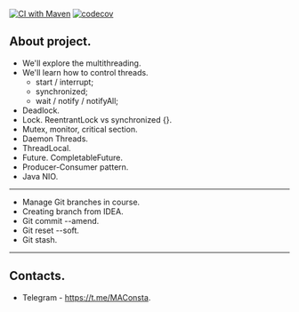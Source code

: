 [![CI with Maven](https://github.com/Constantine-M/job4j_threads/actions/workflows/gitActions.yml/badge.svg)](https://github.com/Constantine-M/job4j_threads/actions/workflows/gitActions.yml)
[![codecov](https://codecov.io/gh/Constantine-M/job4j_threads/branch/master/graph/badge.svg?token=KRXTL18BBX)](https://codecov.io/gh/Constantine-M/job4j_threads)

About project.
----------
- We'll explore the multithreading.
- We'll learn how to control threads.
    - start / interrupt;
    - synchronized;
    - wait / notify / notifyAll;
- Deadlock.
- Lock. ReentrantLock vs synchronized {}.
- Mutex, monitor, critical section.
- Daemon Threads.
- ThreadLocal.
- Future. CompletableFuture.
- Producer-Consumer pattern.
- Java NIO.
----------
- Manage Git branches in course.
- Creating branch from IDEA.
- Git commit --amend.
- Git reset --soft.
- Git stash.
----------
Contacts.
----------
- Telegram - https://t.me/MAConsta.